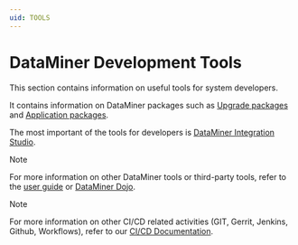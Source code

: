 ```yaml
---
uid: TOOLS
---
```


# DataMiner Development Tools

This section contains information on useful tools for system developers.

It contains information on DataMiner packages such as [Upgrade packages](xref:TOOUpgradePackageContent) and [Application packages](xref:TOOApplicationPackages).

The most important of the tools for developers is [DataMiner Integration Studio](xref:DIS).

> [!NOTE]
> For more information on other DataMiner tools or third-party tools, refer to the [user guide](xref:DataminerTools) or [DataMiner Dojo](https://community.dataminer.services/documentation/category/resources/tools/).

> [!NOTE]
> For more information on other CI/CD related activities (GIT, Gerrit, Jenkins, Github, Workflows), refer to our [CI/CD Documentation](xref:CICD).
